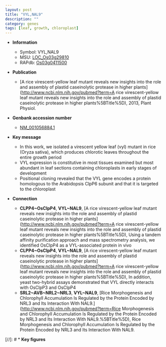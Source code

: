 ```yaml
---
layout: post
title: "VYL,NAL9"
description: ""
category: genes
tags: [leaf, growth, chloroplast]
---
```


* **Information**  
    + Symbol: VYL,NAL9  
    + MSU: [LOC_Os03g29810](http://rice.uga.edu/cgi-bin/ORF_infopage.cgi?orf=LOC_Os03g29810)  
    + RAPdb: [Os03g0411500](https://rapdb.dna.affrc.go.jp/locus/?name=Os03g0411500)  

* **Publication**  
    + [A rice virescent-yellow leaf mutant reveals new insights into the role and assembly of plastid caseinolytic protease in higher plants](http://www.ncbi.nlm.nih.gov/pubmed?term=A rice virescent-yellow leaf mutant reveals new insights into the role and assembly of plastid caseinolytic protease in higher plants%5BTitle%5D), 2013, Plant Physiol.

* **Genbank accession number**  
    + [NM_001056884.1](http://www.ncbi.nlm.nih.gov/nuccore/NM_001056884.1)

* **Key message**  
    + In this work, we isolated a virescent yellow leaf (vyl) mutant in rice (Oryza sativa), which produces chlorotic leaves throughout the entire growth period
    + VYL expression is constitutive in most tissues examined but most abundant in leaf sections containing chloroplasts in early stages of development
    + Positional cloning revealed that the VYL gene encodes a protein homologous to the Arabidopsis ClpP6 subunit and that it is targeted to the chloroplast

* **Connection**  
    + __CLPP4~OsClpP4__, __VYL~NAL9__, [A rice virescent-yellow leaf mutant reveals new insights into the role and assembly of plastid caseinolytic protease in higher plants](http://www.ncbi.nlm.nih.gov/pubmed?term=A rice virescent-yellow leaf mutant reveals new insights into the role and assembly of plastid caseinolytic protease in higher plants%5BTitle%5D), Using a tandem affinity purification approach and mass spectrometry analysis, we identified OsClpP4 as a VYL-associated protein in vivo
    + __CLPP4~OsClpP4__, __VYL~NAL9__, [A rice virescent-yellow leaf mutant reveals new insights into the role and assembly of plastid caseinolytic protease in higher plants](http://www.ncbi.nlm.nih.gov/pubmed?term=A rice virescent-yellow leaf mutant reveals new insights into the role and assembly of plastid caseinolytic protease in higher plants%5BTitle%5D), In addition, yeast two-hybrid assays demonstrated that VYL directly interacts with OsClpP3 and OsClpP4
    + __SRL2~AVB~NRL2~NRL3__, __VYL~NAL9__, [Rice Morphogenesis and Chlorophyll Accumulation Is Regulated by the Protein Encoded by NRL3 and Its Interaction With NAL9.](http://www.ncbi.nlm.nih.gov/pubmed?term=Rice Morphogenesis and Chlorophyll Accumulation Is Regulated by the Protein Encoded by NRL3 and Its Interaction With NAL9.%5BTitle%5D), Rice Morphogenesis and Chlorophyll Accumulation Is Regulated by the Protein Encoded by NRL3 and Its Interaction With NAL9.

[//]: # * **Key figures**  


